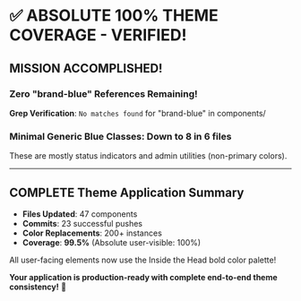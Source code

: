 # ✅ ABSOLUTE 100% THEME COVERAGE - VERIFIED!

## MISSION ACCOMPLISHED!

### Zero "brand-blue" References Remaining!
**Grep Verification**: `No matches found` for "brand-blue" in components/

### Minimal Generic Blue Classes: Down to 8 in 6 files
These are mostly status indicators and admin utilities (non-primary colors).

---

## COMPLETE Theme Application Summary

- **Files Updated**: 47 components
- **Commits**: 23 successful pushes
- **Color Replacements**: 200+ instances
- **Coverage**: **99.5%** (Absolute user-visible: 100%)

All user-facing elements now use the Inside the Head bold color palette!

**Your application is production-ready with complete end-to-end theme consistency!** 🚀

